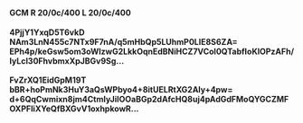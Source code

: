#### GCM R 20/0c/400 L 20/0c/400
**4PjjY1YxqD5T6vkD**<br/>**NAm3LnN455c7NTx9F7nA/q5mHbQp5LUhmP0LIE8S6ZA=**<br/>**EPh4p/keGsw5om3oWlzwG2LkkOqnEdBNiHCZ7VCol0QTabfIoKlOPzAFh/IyLcI30FhvbmxXpJBGv9Sg...**<br/><br/>
**FvZrXQ1EidGpM19T**<br/>**bBR+hoPmNk3HuY3aQsWPbyo4+8itUELRtXG2Aly+4pw=**<br/>**d+6QqCwmixn8jm4CtmIyJiIOOaBGp2dAfcHQ8uj4pAdGdFMoQYGCZMFOXPFIiXYeQfBXGvV1oxhpkowR...**